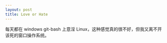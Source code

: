 ```yaml
---
layout: post
title: Love or Hate
---
```

每天都在 windows git-bash 上意淫 Linux，这种感觉真的很不好，但我又离不开该死的窗口操作系统。
